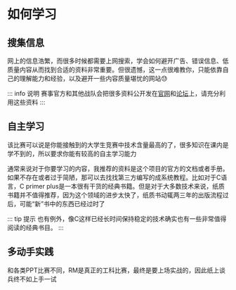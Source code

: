 # 如何学习
##  搜集信息
网上的信息浩繁，而很多时候都需要上网搜索，学会如何避开广告、错误信息、低质量内容从而找到合适的资料非常重要。但很遗憾，这一点很难教你，只能依靠自己的理解能力和经验，以及避开一些内容质量堪忧的网站:sweat:

::: info 说明
赛事官方和其他战队会把很多资料公开发在[官网](https://www.robomaster.com/)和[论坛](https://bbs.robomaster.com/)上，请充分利用这些资料
:::

## 自主学习
该比赛可以说是你能接触到的大学生竞赛中技术含量最高的了，很多知识在课内是学不到的，所以要求你能有较高的自主学习能力

通常来说对于你要学习的内容，我推荐的资料是这个项目的官方的文档或者手册。如果不存在或者过于简陋，那可以去找找第三方编写的成系统教程。比如对于C语言，C primer plus是一本很有干货的经典书籍。但是对于大多数技术来说，纸质书籍并不值得推荐，因为这个领域的进步太快了，纸质书动辄两三年的出版流程过后，可能“新”书中的东西已经过时了

::: tip 提示
也有例外，像C这样已经长时间保持稳定的技术确实也有一些非常值得阅读的经典书目。
:::

## 多动手实践
和各类PPT比赛不同，RM是真正的工科比赛，最终是要上场实战的，因此纸上谈兵终不如上手一试
